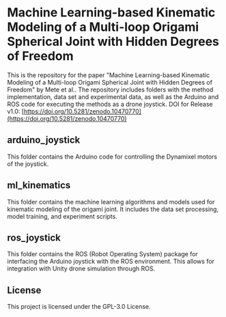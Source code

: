# Machine Learning-based Kinematic Modeling of a Multi-loop Origami Spherical Joint with Hidden Degrees of Freedom

This is the repository for the paper "Machine Learning-based Kinematic Modeling of a Multi-loop Origami Spherical Joint with Hidden Degrees of Freedom" by Mete et al..
The repository includes folders with the method implementation, data set and experimental data, as well as the Arduino and ROS code for executing the methods as a drone joystick.
DOI for Release v1.0: [https://doi.org/10.5281/zenodo.10470770](https://doi.org/10.5281/zenodo.10470770)

## arduino_joystick
This folder contains the Arduino code for controlling the Dynamixel motors of the joystick.

## ml_kinematics
This folder contains the machine learning algorithms and models used for kinematic modeling of the origami joint. It includes the data set processing, model training, and experiment scripts.

## ros_joystick
This folder contains the ROS (Robot Operating System) package for interfacing the Arduino joystick with the ROS environment. 
This allows for integration with Unity drone simulation through ROS.

## License
This project is licensed under the GPL-3.0 License.